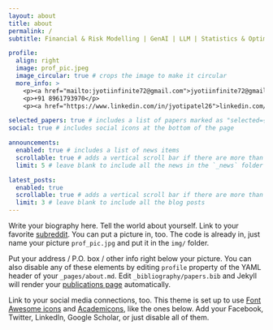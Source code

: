 ```yaml
---
layout: about
title: about
permalink: /
subtitle: Financial & Risk Modelling | GenAI | LLM | Statistics & Optimization.

profile:
  align: right
  image: prof_pic.jpeg
  image_circular: true # crops the image to make it circular
  more_info: >
    <p><a href="mailto:jyotiinfinite72@gmail.com">jyotiinfinite72@gmail.com</a></p>
    <p>+91 8961793970</p>
    <p><a href="https://www.linkedin.com/in/jyotipatel26">linkedin.com/in/jyotipatel26</a></p>

selected_papers: true # includes a list of papers marked as "selected={true}"
social: true # includes social icons at the bottom of the page

announcements:
  enabled: true # includes a list of news items
  scrollable: true # adds a vertical scroll bar if there are more than 3 news items
  limit: 5 # leave blank to include all the news in the `_news` folder

latest_posts:
  enabled: true
  scrollable: true # adds a vertical scroll bar if there are more than 3 new posts items
  limit: 3 # leave blank to include all the blog posts
---
```


Write your biography here. Tell the world about yourself. Link to your favorite [subreddit](http://reddit.com). You can put a picture in, too. The code is already in, just name your picture `prof_pic.jpg` and put it in the `img/` folder.

Put your address / P.O. box / other info right below your picture. You can also disable any of these elements by editing `profile` property of the YAML header of your `_pages/about.md`. Edit `_bibliography/papers.bib` and Jekyll will render your [publications page](/al-folio/publications/) automatically.

Link to your social media connections, too. This theme is set up to use [Font Awesome icons](https://fontawesome.com/) and [Academicons](https://jpswalsh.github.io/academicons/), like the ones below. Add your Facebook, Twitter, LinkedIn, Google Scholar, or just disable all of them.
